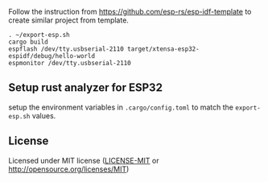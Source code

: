 Follow the instruction from https://github.com/esp-rs/esp-idf-template to create similar project from template.

````
. ~/export-esp.sh
cargo build
espflash /dev/tty.usbserial-2110 target/xtensa-esp32-espidf/debug/hello-world
espmonitor /dev/tty.usbserial-2110
````

## Setup rust analyzer for ESP32
setup the environment variables in `.cargo/config.toml` to match the `export-esp.sh` values.

## License
Licensed under MIT license ([LICENSE-MIT](LICENSE.txt) or http://opensource.org/licenses/MIT)